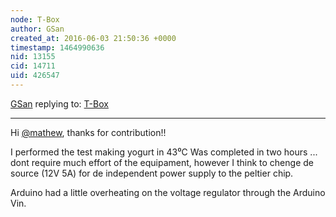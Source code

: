 ```yaml
---
node: T-Box
author: GSan
created_at: 2016-06-03 21:50:36 +0000
timestamp: 1464990636
nid: 13155
cid: 14711
uid: 426547
---
```




[GSan](../profile/GSan) replying to: [T-Box](../notes/GSan/05-30-2016/therminator-box-thermal-arduino-incubator-box)

----
Hi [@mathew](/profile/mathew), thanks for contribution!! 

I performed the test making yogurt in 43⁰C
Was completed in two hours ... dont require much effort of the equipament, however I think to chenge de source (12V 5A) for de independent power supply to the peltier chip.

Arduino had a little overheating on the voltage regulator through the Arduino Vin.